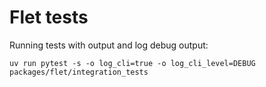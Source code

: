 # Flet tests

Running tests with output and log debug output:

```
uv run pytest -s -o log_cli=true -o log_cli_level=DEBUG packages/flet/integration_tests
```